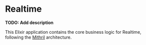 # Realtime

**TODO: Add description**

This Elixir application contains the core business logic for Realtime, following the [Mithril](https://github.com/infinitered/mithril) architecture.